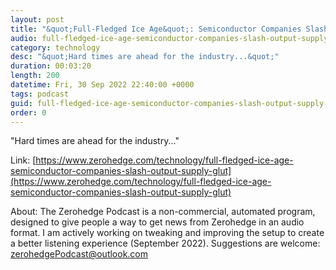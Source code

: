 ```yaml
---
layout: post
title: "&quot;Full-Fledged Ice Age&quot;: Semiconductor Companies Slash Output On Supply Glut"
audio: full-fledged-ice-age-semiconductor-companies-slash-output-supply-glut-0
category: technology
desc: "&quot;Hard times are ahead for the industry...&quot;"
duration: 00:03:20
length: 200
datetime: Fri, 30 Sep 2022 22:40:00 +0000
tags: podcast
guid: full-fledged-ice-age-semiconductor-companies-slash-output-supply-glut-0
order: 0
---
```

&quot;Hard times are ahead for the industry...&quot;

Link: [https://www.zerohedge.com/technology/full-fledged-ice-age-semiconductor-companies-slash-output-supply-glut](https://www.zerohedge.com/technology/full-fledged-ice-age-semiconductor-companies-slash-output-supply-glut)

About: The Zerohedge Podcast is a non-commercial, automated program, designed to give people a way to get news from Zerohedge in an audio format.  I am actively working on tweaking and improving the setup to create a better listening experience (September 2022).  Suggestions are welcome: [zerohedgePodcast@outlook.com](mailto:zerohedgePodcast@outlook.com)